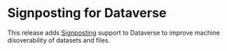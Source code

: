 # Signposting for Dataverse

This release adds [Signposting](https://signposting.org/) support to Dataverse to improve machine disoverability of datasets and files.
